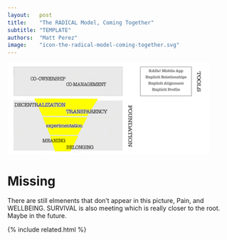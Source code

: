 ```yaml
---
layout:   post
title:    "The RADICAL Model, Coming Together"
subtitle: "TEMPLATE"
authors:  "Matt Perez"
image:    "icon-the-radical-model-coming-together.svg"
---
```


<div style="display:none;">
 <p>The <span class='_paradigm'>Radical</span> model, coming together.</p>
</div>

 <div class="_center">
  <img
   src="/assets/img/pic-the-radical-model-coming-together.svg"
   width="90%"
   alt="On the bottom left an inverted pyramind with MEAINING & BELONGIN at the bottom, EXPERIMENTATION above it, and DECENTRALIZATION & TRANSPARANCY on the top. to the right of it is the workd FOUNDATION. Above the foundation is CO-OWNERSHIP and CO-MANAGEENT. To the right of there is a box with RADs! Mobile App, Explicit Relationships, Explitcit Alignment, and Explicit Profile.">
 </div>

<h1>Missing</h1>
 <p>There are still elmenents that don&rsquo;t appear in this picture, <span class='_paradigm'>Pain</span>, and <span class='_paradigm'>WELLBEING</span>. <span class='_paradigm'>SURVIVAL</span> is also meeting which is really closer to the root. Maybe in the future.</p>

{% include related.html %}